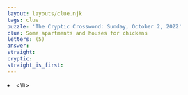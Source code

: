 ```yaml
---
layout: layouts/clue.njk
tags: clue
puzzle: 'The Cryptic Crossword: Sunday, October 2, 2022'
clue: Some apartments and houses for chickens
letters: (5)
answer:
straight:
cryptic:
straight_is_first:
---
```

<li><\li>